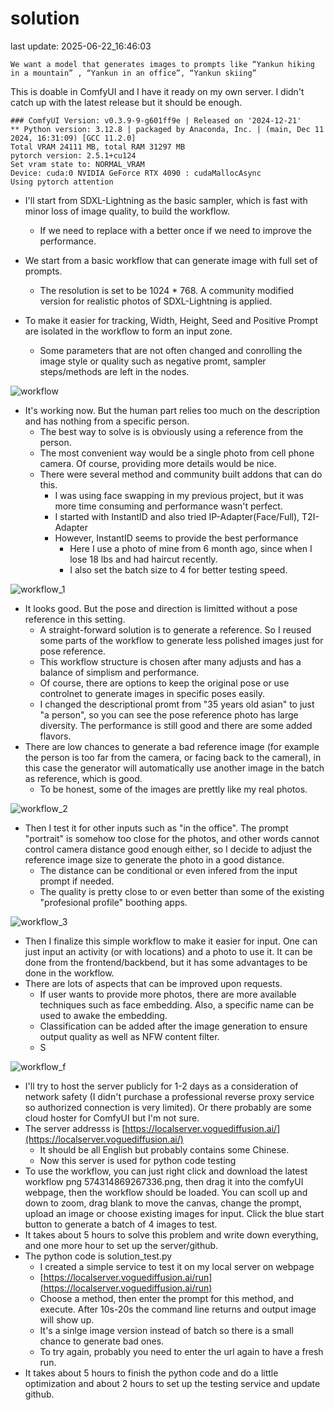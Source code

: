 # solution
last update: 2025-06-22_16:46:03

`We want a model that generates images to prompts like “Yankun hiking in a mountain” , “Yankun in an office”, “Yankun skiing”`

This is doable in ComfyUI and I have it ready on my own server. I didn't catch up with the latest release but it should be enough.

```
### ComfyUI Version: v0.3.9-9-g601ff9e | Released on '2024-12-21'
** Python version: 3.12.8 | packaged by Anaconda, Inc. | (main, Dec 11 2024, 16:31:09) [GCC 11.2.0]
Total VRAM 24111 MB, total RAM 31297 MB
pytorch version: 2.5.1+cu124
Set vram state to: NORMAL_VRAM
Device: cuda:0 NVIDIA GeForce RTX 4090 : cudaMallocAsync
Using pytorch attention
```

* I'll start from SDXL-Lightning as the basic sampler, which is fast with minor loss of image quality, to build the workflow.
    * If we need to replace with a better once if we need to improve the performance.

* We start from a basic workflow that can generate image with full set of prompts.
    * The resolution is set to be 1024 *  768. A community modified version for realistic photos of SDXL-Lightning is applied.
* To make it easier for tracking, Width, Height, Seed and Positive Prompt are isolated in the workflow to form an input zone.     
    * Some parameters that are not often changed and conrolling the image style or quality such as negative promt, sampler steps/methods are left in the nodes.

![workflow](https://github.com/user-attachments/assets/b923c688-fd7d-4691-89c8-784bde7be1f6)

* It's working now. But the human part relies too much on the description and has nothing from a specific person.
    * The best way to solve is is obviously using a reference from the person.
    * The most convenient way would be a single photo from cell phone camera. Of course, providing more details would be nice.
    * There were several method and community built addons that can do this.
        * I was using face swapping in my previous project, but it was more time consuming and performance wasn't perfect.
        * I started with InstantID and also tried IP-Adapter(Face/Full), T2I-Adapter
        * However, InstantID seems to provide the best performance
            * Here I use a photo of mine from 6 month ago, since when I lose 18 lbs and had haircut recently.
            * I also set the batch size to 4 for better testing speed.

![workflow_1](https://github.com/user-attachments/assets/85ac1a22-3533-4d99-9008-d80cd5653586)

* It looks good. But the pose and direction is limitted without a pose reference in this setting.
    * A straight-forward solution is to generate a reference. So I reused some parts of the workflow to generate less polished images just for pose reference.
    * This workflow structure is chosen after many adjusts and has a balance of simplism and performance.
    * Of course, there are options to keep the original pose or use controlnet to generate images in specific poses easily.
    * I changed the descriptional promt from "35 years old asian" to just "a person", so you can see the pose reference photo has large diversity. The performance is still good and there are some added flavors.
* There are low chances to generate a bad reference image (for example the person is too far from the camera, or facing back to the cameral), in this case the generator will automatically use another image in the batch as reference, which is good.
    * To be honest, some of the images are prettly like my real photos.

![workflow_2](https://github.com/user-attachments/assets/fc64a5bc-84b7-4803-9f2d-6fc109a57f83)

* Then I test it for other inputs such as "in the office". The prompt "portrait" is somehow too close for the photos, and other words cannot control camera distance good enough either, so I decide to adjust the reference image size to generate the photo in a good distance.
    * The distance can be conditional or even infered from the input prompt if needed.
    * The quality is pretty close to or even better than some of the existing "profesional profile" boothing apps.

![workflow_3](https://github.com/user-attachments/assets/d63bfd41-ac6a-43ae-90fb-48f5680d3cea)

* Then I finalize this simple workflow to make it easier for input. One can just input an activity (or with locations) and a photo to use it. It can be done from the frontend/backbend, but it has some advantages to be done in the workflow.
* There are lots of aspects that can be improved upon requests.
    * If user wants to provide more photos, there are more available techniques such as face embedding. Also, a specific name can be used to awake the embedding.
    * Classification can be added after the image generation to ensure output quality as well as NFW content filter.
    * S

![workflow_f](https://github.com/user-attachments/assets/b928e1ee-0d2e-42ad-a55d-31a4b6d2049d)

* I'll try to host the server publicly for 1-2 days as a consideration of network safety (I didn't purchase a professional reverse proxy service so authorized connection is very limited). Or there probably are some cloud hoster for ComfyUI but I'm not sure.
* The server addresss is [https://localserver.voguediffusion.ai/](https://localserver.voguediffusion.ai/)
    * It should be all English but probably contains some Chinese.
    * Now this server is used for python code testing
* To use the workflow, you can just right click and download the latest workflow png 574314869267336.png, then drag it into the comfyUI webpage, then the workflow should be loaded. You can scoll up and down to zoom, drag blank to move the canvas, change the prompt, upload an image or choose existing images for input. Click the blue start button to generate a batch of 4 images to test.
* It takes about 5 hours to solve this problem and write down everything, and one more hour to set up the server/github.
* The python code is solution_test.py
    * I created a simple service to test it on my local server on webpage
    * [https://localserver.voguediffusion.ai/run](https://localserver.voguediffusion.ai/run)
    * Choose a method, then enter the prompt for this method, and execute. After 10s-20s the command line returns and output image will show up.
    * It's a sinlge image version instead of batch so there is a small chance to generate bad ones.
    * To try again, probably you need to enter the url again to have a fresh run.
* It takes about 5 hours to finish the python code and do a little optimization and about 2 hours to set up the testing service and update github.
